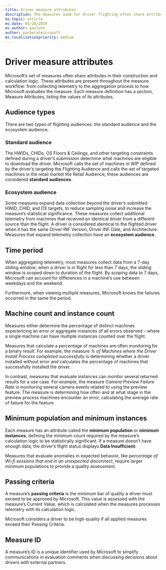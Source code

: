 ```yaml
---
title: Driver measure attributes
description: The measures used for driver flighting often share attributes that measure telemetry to the aggregation process to how Microsoft evaluates the measure.
ms.topic: article
ms.date: 05/20/2019
ms.author: paslote
author: parkeratmicrosoft
ms.localizationpriority: medium
---
```


# Driver measure attributes

Microsoft’s set of measures often share attributes in their construction and calculation logic. These attributes are present throughout the measure workflow: from collecting telemetry to the aggregation process to how Microsoft evaluates the measure.
Each measure definition has a section, Measure Attributes, listing the values of its attributes.

## Audience types

There are two types of flighting audiences: the standard audience and the ecosystem audience.

### Standard audience

The HWIDs, CHIDs, OS Floors & Ceilings, and other targeting constraints defined during a driver’s submission determine what machines are eligible to download the driver. Microsoft calls the set of machines in WIP defined by the driver’s targeting the Flighting Audience and calls the set of targeted machines in the retail market the Retail Audience; these audiences are considered **standard audiences**.

### Ecosystem audience

Some measures expand data collection beyond the driver’s submitted HWID, CHID, and OS targets, to reduce sampling noise and increase the measure’s statistical significance. These measures collect additional telemetry from machines that received an identical driver from a different source than the flight. A driver is considered identical to the flighted driver when it has the same Driver INF Version, Driver INF Date, and Architecture. Measures that expand telemetry collection have an **ecosystem audience**.

## Time period

When aggregating telemetry, most measures collect data from a 7-day sliding window; when a driver is in flight for less than 7 days, the sliding window is scoped down to duration of the flight. By scoping data to 7 days, Microsoft can account for differences in a machine’s use between weekdays and the weekend.

Furthermore, when viewing multiple measures, Microsoft knows the failures occurred in the same the period.  

## Machine count and instance count

Measures either determine the percentage of distinct machines experiencing an error or aggregate instances of all errors observed – where a single machine can have multiple instances counted over the flight.

Measures that calculate a percentage of machines are often monitoring for a binary result. For example, the measure *% of Machines where the Driver Install Process completed successfully* is determining whether a driver installed without error and calculates the percentage of machines that successfully installed the driver.

In contrast, measures that evaluate instances can monitor several returned results for a use case. For example, the measure *Camera Preview Failure Rate* is monitoring several camera events related to using the preview feature. The measure is determining how often and at what stage in the preview process machines encounter an error, calculating the average rate of failure for the feature.

## Minimum population and minimum instances

Each measure has an attribute called the **minimum population** or **minimum instances**, defining the minimum count required by the measure’s calculation logic to be statistically significant. If a measure doesn’t have enough data, the driver’s flight status displays **Data Insufficient**.

Measures that evaluate anomalies in expected behavior, like *percentage of Wi-fi sessions that end in an unexpected disconnect*, require larger minimum populations to provide a quality assessment.

## Passing criteria

A measure’s **passing criteria** is the minimum bar of quality a driver must exceed to be approved by Microsoft. This value is assessed with the measure’s Current Value, which is calculated when the measures processes telemetry with its calculation logic.

Microsoft considers a driver to be high-quality if all applied measures exceed their Passing Criteria.

## Measure ID

A measure’s ID is a unique identifier used by Microsoft to simplify communications in evaluation comments when discussing decisions about drivers with external partners.
